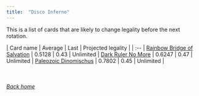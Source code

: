 ```yaml
---
title:  "Disco Inferno"
---
```


This is a list of cards that are likely to change legality before the next rotation.

| Card name | Average | Last | Projected legality |
| :-- |
[Rainbow Bridge of Salvation](https://db.ygoprodeck.com/card/?search=Rainbow%20Bridge%20of%20Salvation) | 0.5128 | 0.43 | Unlimited |
[Dark Ruler No More](https://db.ygoprodeck.com/card/?search=Dark%20Ruler%20No%20More) | 0.6247 | 0.47 | Unlimited |
[Paleozoic Dinomischus](https://db.ygoprodeck.com/card/?search=Paleozoic%20Dinomischus) | 0.7802 | 0.45 | Unlimited |

<br>

###### [Back home](index)